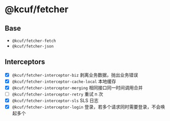 # @kcuf/fetcher

## Base

* `@kcuf/fetcher-fetch`
* `@kcuf/fetcher-json`

## Interceptors

* [x] `@kcuf/fetcher-interceptor-biz` 剥离业务数据，抛出业务错误
* [x] `@kcuf/fetcher-interceptor-cache-local` 本地缓存
* [x] `@kcuf/fetcher-interceptor-merging` 相同接口同一时间调用合并
* [ ]  `@kcuf/fetcher-interceptor-retry` 重试 n 次
* [x]  `@kcuf/fetcher-interceptor-sls` SLS 日志
* [x]  `@kcuf/fetcher-interceptor-login` 登录，若多个请求同时需要登录，不会唤起多个
